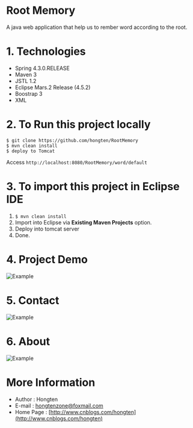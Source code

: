 # Root Memory
A java web application that help us to rember word according to the root.

# 1. Technologies
* Spring 4.3.0.RELEASE
* Maven 3
* JSTL 1.2
* Eclipse Mars.2 Release (4.5.2)
* Boostrap 3
* XML

# 2. To Run this project locally
```shell
$ git clone https://github.com/hongten/RootMemory
$ mvn clean install
$ deploy to Tomcat
```
Access ```http://localhost:8080/RootMemory/word/default```

# 3. To import this project in Eclipse IDE
1. ```$ mvn clean install```
2. Import into Eclipse via **Existing Maven Projects** option.
3. Deploy into tomcat server
4. Done. 


# 4. Project Demo

![Example](https://github.com/Hongten/RootMemory/blob/master/image/mainpage.png)


# 5. Contact

![Example](https://github.com/Hongten/RootMemory/blob/master/image/contact.png)


# 6. About

![Example](https://github.com/Hongten/RootMemory/blob/master/image/about.png)


# More Information

* Author                       : Hongten
* E-mail                       : [hongtenzone@foxmail.com](mailto:hongtenzone@foxmail.com)
* Home Page                    : [http://www.cnblogs.com/hongten](http://www.cnblogs.com/hongten)
